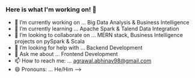 ### Here is what I'm working on! 👋




- 🔭 I’m currently working on ... Big Data Analysis & Business Intelligence
- 🌱 I’m currently learning ... Apache Spark & Talend Data Integration
- 👯 I’m looking to collaborate on ... MERN stack, Business Intelligence projects on pySpark & Scala
- 🤔 I’m looking for help with ... Backend Development
- 💬 Ask me about ... Frontend Development
- 📫 How to reach me: ... agrawal.abhinav98@gmail.com
- 😄 Pronouns: ... He/Him
-->
